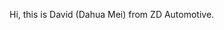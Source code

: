 <!---
David-DahuaMei/David-DahuaMei is a ✨ special ✨ repository because its `README.md` (this file) appears on your GitHub profile.
You can click the Preview link to take a look at your changes.
--->
Hi, this is David (Dahua Mei) from ZD Automotive.
